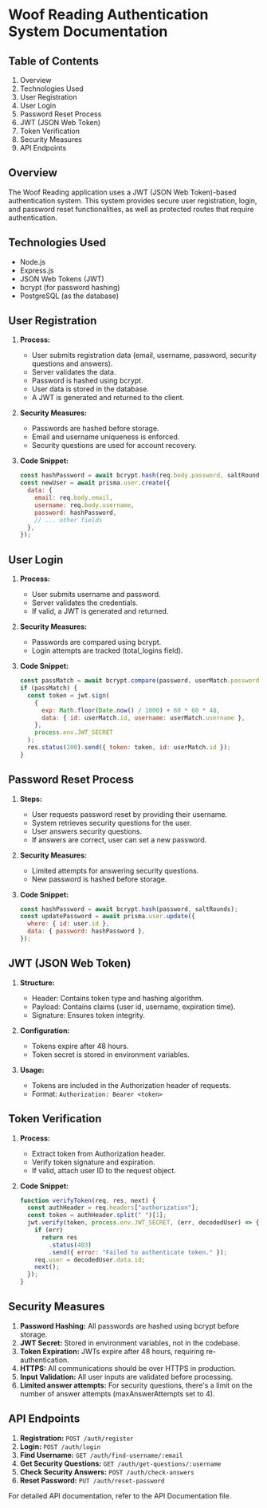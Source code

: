# Woof Reading Authentication System Documentation

## Table of Contents

1. Overview
2. Technologies Used
3. User Registration
4. User Login
5. Password Reset Process
6. JWT (JSON Web Token)
7. Token Verification
8. Security Measures
9. API Endpoints

## Overview

The Woof Reading application uses a JWT (JSON Web Token)-based authentication system. This system provides secure user registration, login, and password reset functionalities, as well as protected routes that require authentication.

## Technologies Used

- Node.js
- Express.js
- JSON Web Tokens (JWT)
- bcrypt (for password hashing)
- PostgreSQL (as the database)

## User Registration

1. **Process:**

   - User submits registration data (email, username, password, security questions and answers).
   - Server validates the data.
   - Password is hashed using bcrypt.
   - User data is stored in the database.
   - A JWT is generated and returned to the client.

2. **Security Measures:**

   - Passwords are hashed before storage.
   - Email and username uniqueness is enforced.
   - Security questions are used for account recovery.

3. **Code Snippet:**
   ```javascript
   const hashPassword = await bcrypt.hash(req.body.password, saltRounds);
   const newUser = await prisma.user.create({
     data: {
       email: req.body.email,
       username: req.body.username,
       password: hashPassword,
       // ... other fields
     },
   });
   ```

## User Login

1. **Process:**

   - User submits username and password.
   - Server validates the credentials.
   - If valid, a JWT is generated and returned.

2. **Security Measures:**

   - Passwords are compared using bcrypt.
   - Login attempts are tracked (total_logins field).

3. **Code Snippet:**
   ```javascript
   const passMatch = await bcrypt.compare(password, userMatch.password);
   if (passMatch) {
     const token = jwt.sign(
       {
         exp: Math.floor(Date.now() / 1000) + 60 * 60 * 48,
         data: { id: userMatch.id, username: userMatch.username },
       },
       process.env.JWT_SECRET
     );
     res.status(200).send({ token: token, id: userMatch.id });
   }
   ```

## Password Reset Process

1. **Steps:**

   - User requests password reset by providing their username.
   - System retrieves security questions for the user.
   - User answers security questions.
   - If answers are correct, user can set a new password.

2. **Security Measures:**

   - Limited attempts for answering security questions.
   - New password is hashed before storage.

3. **Code Snippet:**
   ```javascript
   const hashPassword = await bcrypt.hash(password, saltRounds);
   const updatePassword = await prisma.user.update({
     where: { id: user.id },
     data: { password: hashPassword },
   });
   ```

## JWT (JSON Web Token)

1. **Structure:**

   - Header: Contains token type and hashing algorithm.
   - Payload: Contains claims (user id, username, expiration time).
   - Signature: Ensures token integrity.

2. **Configuration:**

   - Tokens expire after 48 hours.
   - Token secret is stored in environment variables.

3. **Usage:**
   - Tokens are included in the Authorization header of requests.
   - Format: `Authorization: Bearer <token>`

## Token Verification

1. **Process:**

   - Extract token from Authorization header.
   - Verify token signature and expiration.
   - If valid, attach user ID to the request object.

2. **Code Snippet:**
   ```javascript
   function verifyToken(req, res, next) {
     const authHeader = req.headers["authorization"];
     const token = authHeader.split(" ")[1];
     jwt.verify(token, process.env.JWT_SECRET, (err, decodedUser) => {
       if (err)
         return res
           .status(403)
           .send({ error: "Failed to authenticate token." });
       req.user = decodedUser.data.id;
       next();
     });
   }
   ```

## Security Measures

1. **Password Hashing:** All passwords are hashed using bcrypt before storage.
2. **JWT Secret:** Stored in environment variables, not in the codebase.
3. **Token Expiration:** JWTs expire after 48 hours, requiring re-authentication.
4. **HTTPS:** All communications should be over HTTPS in production.
5. **Input Validation:** All user inputs are validated before processing.
6. **Limited answer attempts:** For security questions, there's a limit on the number of answer attempts (maxAnswerAttempts set to 4).

## API Endpoints

1. **Registration:** `POST /auth/register`
2. **Login:** `POST /auth/login`
3. **Find Username:** `GET /auth/find-username/:email`
4. **Get Security Questions:** `GET /auth/get-questions/:username`
5. **Check Security Answers:** `POST /auth/check-answers`
6. **Reset Password:** `PUT /auth/reset-password`

For detailed API documentation, refer to the API Documentation file.
